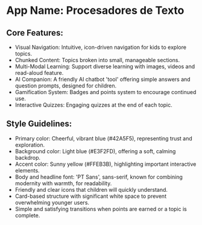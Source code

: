 # **App Name**: Procesadores de Texto

## Core Features:

- Visual Navigation: Intuitive, icon-driven navigation for kids to explore topics.
- Chunked Content: Topics broken into small, manageable sections.
- Multi-Modal Learning: Support diverse learning with images, videos and read-aloud feature.
- AI Companion: A friendly AI chatbot 'tool' offering simple answers and question prompts, designed for children.
- Gamification System: Badges and points system to encourage continued use.
- Interactive Quizzes: Engaging quizzes at the end of each topic.

## Style Guidelines:

- Primary color: Cheerful, vibrant blue (#42A5F5), representing trust and exploration.
- Background color: Light blue (#E3F2FD), offering a soft, calming backdrop.
- Accent color: Sunny yellow (#FFEB3B), highlighting important interactive elements.
- Body and headline font: 'PT Sans', sans-serif, known for combining modernity with warmth, for readability.
- Friendly and clear icons that children will quickly understand.
- Card-based structure with significant white space to prevent overwhelming younger users.
- Simple and satisfying transitions when points are earned or a topic is complete.